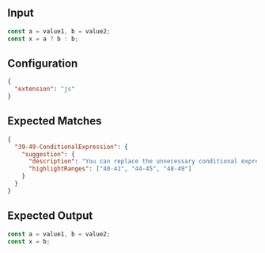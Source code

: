 
## Input
```javascript input
const a = value1, b = value2;
const x = a ? b : b;
```

## Configuration
```json configuration
{
  "extension": "js"
}
```

## Expected Matches
```json expected matches
{
  "39-49-ConditionalExpression": {
    "suggestion": {
      "description": "You can replace the unnecessary conditional expression with its result.",
      "highlightRanges": ["40-41", "44-45", "48-49"]
    }
  }
}
```

## Expected Output
```javascript expected output
const a = value1, b = value2;
const x = b;
```

